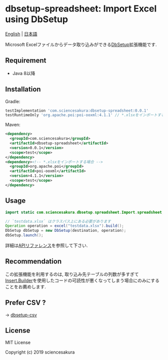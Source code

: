 # dbsetup-spreadsheet: Import Excel using DbSetup

[English](README.md) | [日本語](README.ja.md)

Microsoft Excelファイルからデータ取り込みができる[DbSetup](http://dbsetup.ninja-squad.com/)拡張機能です.

## Requirement

* Java 8以降

## Installation

Gradle:

```groovy
testImplementation 'com.sciencesakura:dbsetup-spreadsheet:0.0.1'
testRuntimeOnly 'org.apache.poi:poi-ooxml:4.1.1' // *.xlsxをインポートする場合
```

Maven:

```xml
<dependency>
  <groupId>com.sciencesakura</groupId>
  <artifactId>dbsetup-spreadsheet</artifactId>
  <version>0.0.1</version>
  <scope>test</scope>
</dependency>
<dependency><!-- *.xlsxをインポートする場合 -->
  <groupId>org.apache.poi</groupId>
  <artifactId>poi-ooxml</artifactId>
  <version>4.1.1</version>
  <scope>test</scope>
</dependency>
```

## Usage

```java
import static com.sciencesakura.dbsetup.spreadsheet.Import.spreadsheet;

// `testdata.xlsx` はクラスパス上にある必要があります
Operation operation = excel("testdata.xlsx").build();
DbSetup dbSetup = new DbSetup(destination, operation);
dbSetup.launch();
```

詳細は[APIリファレンス](https://sciencesakura.github.io/dbsetup-spreadsheet/)を参照して下さい.

## Recommendation

この拡張機能を利用するのは, 取り込み先テーブルの列数が多すぎて[Insert.Builder](http://dbsetup.ninja-squad.com/apidoc/2.1.0/com/ninja_squad/dbsetup/operation/Insert.Builder.html)を使用したコードの可読性が悪くなってしまう場合にのみにすることをお薦めします.

## Prefer CSV ?

→ [dbsetup-csv](https://github.com/sciencesakura/dbsetup-csv)

## License

MIT License

Copyright (c) 2019 sciencesakura
